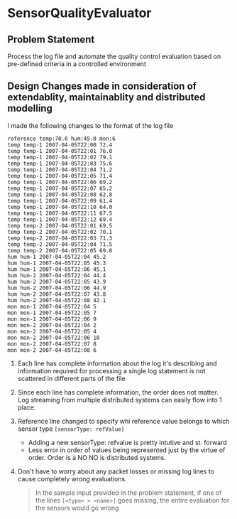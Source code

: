 # SensorQualityEvaluator

## Problem Statement

Process the log file and automate the quality control evaluation based on pre-defined criteria in a controlled environment

## Design Changes made in consideration of extendablity, maintainablity and distributed modelling

I made the following changes to the format of the log file

```
reference temp:70.0 hum:45.0 mon:6
temp temp-1 2007-04-05T22:00 72.4
temp temp-1 2007-04-05T22:01 76.0
temp temp-1 2007-04-05T22:02 79.1
temp temp-1 2007-04-05T22:03 75.6
temp temp-1 2007-04-05T22:04 71.2
temp temp-1 2007-04-05T22:05 71.4
temp temp-1 2007-04-05T22:06 69.2
temp temp-1 2007-04-05T22:07 65.2
temp temp-1 2007-04-05T22:08 62.8
temp temp-1 2007-04-05T22:09 61.4
temp temp-1 2007-04-05T22:10 64.0
temp temp-1 2007-04-05T22:11 67.5
temp temp-1 2007-04-05T22:12 69.4
temp temp-2 2007-04-05T22:01 69.5
temp temp-2 2007-04-05T22:02 70.1
temp temp-2 2007-04-05T22:03 71.3
temp temp-2 2007-04-05T22:04 71.5
temp temp-2 2007-04-05T22:05 69.8
hum hum-1 2007-04-05T22:04 45.2
hum hum-1 2007-04-05T22:05 45.3
hum hum-1 2007-04-05T22:06 45.1
hum hum-2 2007-04-05T22:04 44.4
hum hum-2 2007-04-05T22:05 43.9
hum hum-2 2007-04-05T22:06 44.9
hum hum-2 2007-04-05T22:07 43.8
hum hum-2 2007-04-05T22:08 42.1
mon mon-1 2007-04-05T22:04 5
mon mon-1 2007-04-05T22:05 7
mon mon-1 2007-04-05T22:06 9
mon mon-2 2007-04-05T22:04 2
mon mon-2 2007-04-05T22:05 4
mon mon-2 2007-04-05T22:06 10
mon mon-2 2007-04-05T22:07 8
mon mon-2 2007-04-05T22:08 6
```

 1. Each line has complete information about the log it's describing and information required for processing a single log statement is not scattered in different parts of the file
 2. Since each line has complete information, the order does not matter. Log streaming from multiple distributed systems can easily flow into 1 place.
 3. Reference line changed to specify whi reference value belongs to which sensor type `[sensorType: refValue]`
   
     - Adding a new sensorType: refvalue is pretty intutive and st. forward
     - Less error in order of values being represented just by the virtue of order. Order is a NO NO is distributed systems.
 4. Don't have to worry about any packet losses or missing log lines to cause completely wrong evaluations.
   


    > In the sample input provided in the problem statement, if one of the lines `[<type> > <name>]` goes missing, the entire evaluation for the sensors would go wrong